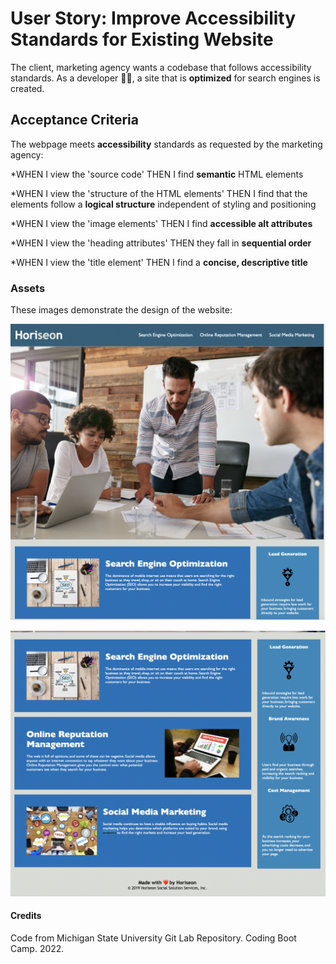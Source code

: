 # User Story: Improve Accessibility Standards for Existing Website 

The client, marketing agency wants a codebase that follows accessibility standards.
As a developer 	:woman_technologist:, a site that is **optimized** for search engines is created.

## Acceptance Criteria 

The webpage meets **accessibility** standards as requested by the marketing agency:

*WHEN I view the 'source code'
THEN I find **semantic** HTML elements

*WHEN I view the 'structure of the HTML elements'
THEN I find that the elements follow a **logical structure** independent of styling and positioning

*WHEN I view the 'image elements'
THEN I find **accessible alt attributes**

*WHEN I view the 'heading attributes'
THEN they fall in **sequential order**

*WHEN I view the 'title element'
THEN I find a **concise, descriptive title**

### Assets 

These images demonstrate the design of the website:

![Top part of Website](./assets/images/site1.png)

![Bottom part of wesbite](./assets/images/site2.png)

#### Credits

Code from Michigan State University Git Lab Repository. Coding Boot Camp. 2022.
